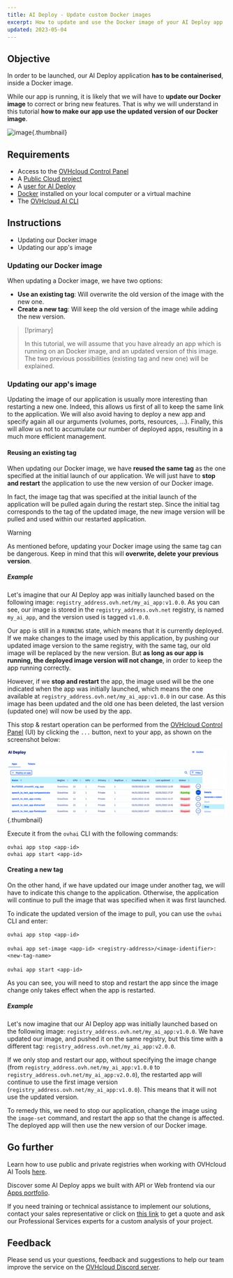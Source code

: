 ```yaml
---
title: AI Deploy - Update custom Docker images
excerpt: How to update and use the Docker image of your AI Deploy app
updated: 2023-05-04
---
```


## Objective

In order to be launched, our AI Deploy application **has to be containerised**, inside a Docker image. 

While our app is running, it is likely that we will have to **update our Docker image** to correct or bring new features. That is why we will understand in this tutorial **how to make our app use the updated version of our Docker image**. 

![image](images/update_docker_img_deploy.svg){.thumbnail}

## Requirements

- Access to the [OVHcloud Control Panel](https://ca.ovh.com/auth/?action=gotomanager&from=https://www.ovh.com/sg/&ovhSubsidiary=sg)
- A [Public Cloud project](/pages/public_cloud/compute/create_a_public_cloud_project)
- A [user for AI Deploy](/pages/public_cloud/ai_machine_learning/gi_01_manage_users)
- [Docker](https://www.docker.com/get-started) installed on your local computer or a virtual machine
- The [OVHcloud AI CLI](/pages/public_cloud/ai_machine_learning/cli_10_howto_install_cli)

## Instructions

- Updating our Docker image
- Updating our app's image

### Updating our Docker image

When updating a Docker image, we have two options: 

- **Use an existing tag**: Will overwrite the old version of the image with the new one. 
- **Create a new tag**: Will keep the old version of the image while adding the new version.

> [!primary]
>
> In this tutorial, we will assume that you have already an app which is running on an Docker image, and an updated version of this image. The two previous possibilities (existing tag and new one) will be explained.
>

### Updating our app's image

Updating the image of our application is usually more interesting than restarting a new one. Indeed, this allows us first of all to keep the same link to the application. We will also avoid having to deploy a new app and specify again all our arguments (volumes, ports, resources, ...). Finally, this will allow us not to accumulate our number of deployed apps, resulting in a much more efficient management.

#### Reusing an existing tag

When updating our Docker image, we have **reused the same tag** as the one specified at the initial launch of our application. We will just have to **stop and restart** the application to use the new version of our Docker image. 

In fact, the image tag that was specified at the initial launch of the application will be pulled again during the restart step. Since the initial tag corresponds to the tag of the updated image, the new image version will be pulled and used within our restarted application.

> [!warning]
>
>As mentioned before, updating your Docker image using the same tag can be dangerous. Keep in mind that this will **overwrite, delete your previous version**.
>

##### Example 

Let's imagine that our AI Deploy app was initially launched based on the following image: `registry_address.ovh.net/my_ai_app:v1.0.0`. As you can see, our image is stored in the `registry_address.ovh.net` registry, is named `my_ai_app`, and the version used is tagged `v1.0.0`. 

Our app is still in a `RUNNING` state, which means that it is currently deployed. If we make changes to the image used by this application, by pushing our updated image version to the same registry, with the same tag, our old image will be replaced by the new version. But **as long as our app is running, the deployed image version will not change**, in order to keep the app running correctly.

However, if we **stop and restart** the app, the image used will be the one indicated when the app was initially launched, which means the one available at `registry_address.ovh.net/my_ai_app:v1.0.0` in our case. As this image has been updated and the old one has been deleted, the last version (updated one) will now be used by the app.

This stop & restart operation can be performed from the [OVHcloud Control Panel](https://ca.ovh.com/auth/?action=gotomanager&from=https://www.ovh.com/sg/&ovhSubsidiary=sg) (UI) by clicking the `...` button, next to your app, as shown on the screenshot below:

![image](images/stop_start_app_control-panel.png){.thumbnail}

Execute it from the `ovhai` CLI with the following commands:

```console
ovhai app stop <app-id>
ovhai app start <app-id>
```

#### Creating a new tag

On the other hand, if we have updated our image under another tag, we will have to indicate this change to the application. Otherwise, the application will continue to pull the image that was specified when it was first launched. 

To indicate the updated version of the image to pull, you can use the `ovhai` CLI and enter:

```console
ovhai app stop <app-id>

ovhai app set-image <app-id> <registry-address>/<image-identifier>:<new-tag-name>

ovhai app start <app-id>
```

As you can see, you will need to stop and restart the app since the image change only takes effect when the app is restarted.

##### Example 

Let's now imagine that our AI Deploy app was initially launched based on the following image: `registry_address.ovh.net/my_ai_app:v1.0.0`. We have updated our image, and pushed it on the same registry, but this time with a different tag: `registry_address.ovh.net/my_ai_app:v2.0.0`.

If we only stop and restart our app, without specifying the image change (from `registry_address.ovh.net/my_ai_app:v1.0.0` to `registry_address.ovh.net/my_ai_app:v2.0.0`), the restarted app will continue to use the first image version (`registry_address.ovh.net/my_ai_app:v1.0.0`). This means that it will not use the updated version.

To remedy this, we need to stop our application, change the image using the `image-set` command, and restart the app so that the change is affected. The deployed app will then use the new version of our Docker image.

## Go further

Learn how to use public and private registries when working with OVHcloud AI Tools [here](/pages/public_cloud/ai_machine_learning/gi_07_manage_registry).

Discover some AI Deploy apps we built with API or Web frontend via our [Apps portfolio](/pages/public_cloud/ai_machine_learning/deploy_guide_05_app_portfolio).

If you need training or technical assistance to implement our solutions, contact your sales representative or click on [this link](https://www.ovhcloud.com/en-sg/professional-services/) to get a quote and ask our Professional Services experts for a custom analysis of your project.

## Feedback

Please send us your questions, feedback and suggestions to help our team improve the service on the [OVHcloud Discord server](https://discord.gg/ovhcloud).
